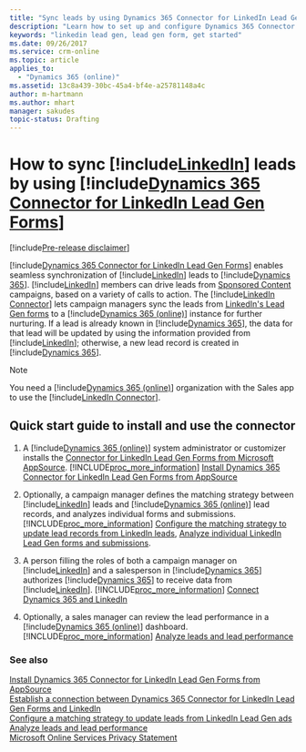 ```yaml
---
title: "Sync leads by using Dynamics 365 Connector for LinkedIn Lead Gen Forms | Microsoft Docs"
description: "Learn how to set up and configure Dynamics 365 Connector for LinkedIn Lead Gen Forms to sync leads from sponsored campaigns on LinkedIn to your Dynamics 365 (online) organization."
keywords: "linkedin lead gen, lead gen form, get started"
ms.date: 09/26/2017
ms.service: crm-online
ms.topic: article
applies_to:
  - "Dynamics 365 (online)"
ms.assetid: 13c8a439-30bc-45a4-bf4e-a25781148a4c
author: m-hartmann
ms.author: mhart
manager: sakudes
topic-status: Drafting
---
```


# How to sync [!include[LinkedIn](includes/tn-linkedin.md)] leads by using [!include[Dynamics 365 Connector for LinkedIn Lead Gen Forms](includes/pn-linkedin-solution.md)]

[!include[Pre-release disclaimer](includes/cc-beta-prerelease-disclaimer.md)]

[!include[Dynamics 365 Connector for LinkedIn Lead Gen Forms](includes/pn-linkedin-solution.md)] enables seamless synchronization of [!include[LinkedIn](includes/tn-linkedin.md)] leads to [!include[Dynamics 365](includes/pn-dynamics-crm.md)]. [!include[LinkedIn](includes/tn-linkedin.md)] members can drive leads from [Sponsored Content](https://business.linkedin.com/marketing-solutions/native-advertising) campaigns, based on a variety of calls to action. The [!include[LinkedIn Connector](includes/pn-linkedin-solution-shortest.md)] lets campaign managers sync the leads from [LinkedIn's Lead Gen forms](https://business.linkedin.com/marketing-solutions/native-advertising/lead-gen-ads) to a [!include[Dynamics 365 (online)](includes/pn-dyn-365-online.md)] instance for further nurturing. If a lead is already known in [!include[Dynamics 365](includes/pn-dynamics-crm.md)], the data for that lead will be updated by using the information provided from [!include[LinkedIn](includes/tn-linkedin.md)]; otherwise, a new lead record is created in [!include[Dynamics 365](includes/pn-dynamics-crm.md)].

> [!NOTE]
> You need a [!include[Dynamics 365 (online)](includes/pn-dyn-365-online.md)] organization with the Sales app to use the [!include[LinkedIn Connector](includes/pn-linkedin-solution-shortest.md)].

## Quick start guide to install and use the connector

1. A [!include[Dynamics 365 (online)](includes/pn-dyn-365-online.md)] system administrator or customizer installs the [Connector for LinkedIn Lead Gen Forms from Microsoft AppSource](https://go.microsoft.com/fwlink/p/?linkid=850928). [!INCLUDE[proc_more_information](includes/proc-more-information.md)] [Install Dynamics 365 Connector for LinkedIn Lead Gen Forms from AppSource](install-linkedin-connector.md)

2. Optionally, a campaign manager defines the matching strategy between [!include[LinkedIn](includes/tn-linkedin.md)] leads and [!include[Dynamics 365 (online)](includes/pn-dyn-365-online.md)] lead records, and analyzes individual forms and submissions. [!INCLUDE[proc_more_information](includes/proc-more-information.md)] [Configure the matching strategy to update lead records from LinkedIn leads](configure-matching-strategy.md), [Analyze individual LinkedIn Lead Gen forms and submissions](review-leads.md#analyze-individual-includelinkedinincludestn-linkedinmd-lead-gen-forms-and-submissions).

3. A person filling the roles of both a campaign manager on [!include[LinkedIn](includes/tn-linkedin.md)] and a salesperson in [!include[Dynamics 365](includes/pn-dynamics-crm.md)] authorizes [!include[Dynamics 365](includes/pn-dynamics-crm.md)] to receive data from [!include[LinkedIn](includes/tn-linkedin.md)]. [!INCLUDE[proc_more_information](includes/proc-more-information.md)] [Connect Dynamics 365 and LinkedIn](connect-dynamics-365-linkedin.md)

4. Optionally, a sales manager can review the lead performance in a [!include[Dynamics 365 (online)](includes/pn-dyn-365-online.md)] dashboard. [!INCLUDE[proc_more_information](includes/proc-more-information.md)] [Analyze leads and lead performance](review-leads.md)

### See also
[Install Dynamics 365 Connector for LinkedIn Lead Gen Forms from AppSource](install-linkedin-connector.md)  
[Establish a connection between Dynamics 365 Connector for LinkedIn Lead Gen Forms and LinkedIn](connect-dynamics-365-linkedin.md)  
[Configure a matching strategy to update leads from LinkedIn Lead Gen ads](configure-matching-strategy.md)  
[Analyze leads and lead performance](review-leads.md)  
[Microsoft Online Services Privacy Statement](http://go.microsoft.com/fwlink/p/?LinkId=512132)